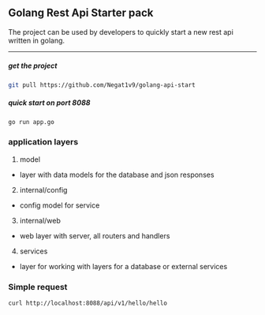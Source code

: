 ## Golang Rest Api Starter pack
The project can be used by developers to quickly start a new rest api written in golang.
___
##### get the project
```bash
git pull https://github.com/Negat1v9/golang-api-start
```
##### quick start on port **8088**
```bash
go run app.go
```
### application layers
1. model
- layer with data models for the database and json responses
2. internal/config
- config model for service
3. internal/web
- web layer with server, all routers and handlers
4. services
- layer for working with layers for a database or external services
### Simple request
```bash
curl http://localhost:8088/api/v1/hello/hello
```